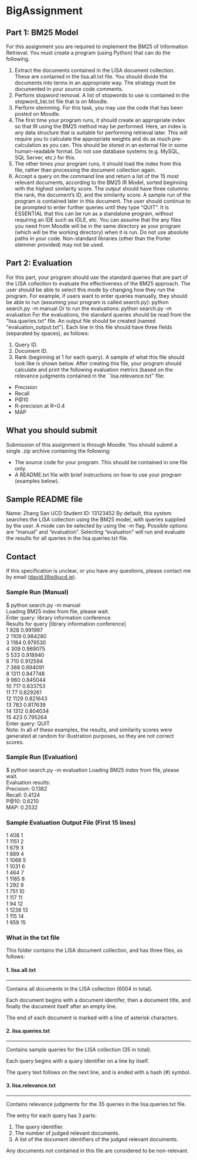 # BigAssignment
## Part 1: BM25 Model
For this assignment you are required to implement the BM25 of Information Retrieval. You
must create a program (using Python) that can do the following.
1. Extract the documents contained in the LISA document collection. These are contained in
the lisa.all.txt file. You should divide the documents into terms in an appropriate way. The
strategy must be documented in your source code comments.
2. Perform stopword removal. A list of stopwords to use is contained in the stopword_list.txt
file that is on Moodle.
3. Perform stemming. For this task, you may use the code that has been posted on Moodle.
4. The first time your program runs, it should create an appropriate index so that IR using the
BM25 method may be performed. Here, an index is any data structure that is suitable for
performing retrieval later.
This will require you to calculate the appropriate weights and do as much pre-calculation as
you can. This should be stored in an external file in some human-readable format. Do not use
database systems (e.g. MySQL, SQL Server, etc.) for this.
5. The other times your program runs, it should load the index from this file, rather than
processing the document collection again.
6. Accept a query on the command line and return a list of the 15 most relevant documents,
according to the BM25 IR Model, sorted beginning with the highest similarity score. The
output should have three columns: the rank, the document’s ID, and the similarity score. A
sample run of the program is contained later in this document. The user should continue to
be prompted to enter further queries until they type “QUIT”.
It is ESSENTIAL that this can be run as a standalone program, without requiring an IDE such
as IDLE, etc. You can assume that the any files you need from Moodle will be in the same
directory as your program (which will be the working directory) when it is run. Do not use
absolute paths in your code.
Non-standard libraries (other than the Porter stemmer provided) may not be used.
## Part 2: Evaluation
For this part, your program should use the standard queries that are part of the LISA collection
to evaluate the effectiveness of the BM25 approach. The user should be able to select this
mode by changing how they run the program.
For example, if users want to enter queries manually, they should be able to run (assuming
your program is called search.py):
python search.py -m manual
Or to run the evaluations:
python search.py -m evaluation
For the evaluations, the standard queries should be read from the "lisa.queries.txt" file. An
output file should be created (named "evaluation_output.txt"). Each line in this file should
have three fields (separated by spaces), as follows:
1. Query ID.
2. Document ID.
3. Rank (beginning at 1 for each query).
A sample of what this file should look like is shown below.
After creating this file, your program should calculate and print the following evaluation
metrics (based on the relevance judgments contained in the ``lisa.relevance.txt’’ file:
- Precision
- Recall
- P@10
- R-precision at R=0.4
- MAP
## What you should submit
Submission of this assignment is through Moodle. You should submit a single .zip archive
containing the following:
- The source code for your program. This should be contained in one file only.
- A README.txt file with brief instructions on how to use your program (examples
below).
## Sample README file
Name: Zhang San
UCD Student ID: 13123452
By default, this system searches the LISA collection using the BM25 model, with queries
supplied by the user.
A mode can be selected by using the -m flag. Possible options are “manual” and “evaluation”.
Selecting “evaluation” will run and evaluate the results for all queries in the lisa.queries.txt
file.
## Contact
If this specification is unclear, or you have any questions, please contact me by email
(david.lillis@ucd.ie).
### Sample Run (Manual)
$ python search.py -m manual  
Loading BM25 index from file, please wait.  
Enter query: library information conference  
Results for query [library information conference]  
1 928 0.991997  
2 1109 0.984280  
3 1184 0.979530  
4 309 0.969075  
5 533 0.918940  
6 710 0.912594  
7 388 0.894091  
8 1311 0.847748  
9 960 0.845044  
10 717 0.833753  
11 77 0.829261  
12 1129 0.821643  
13 783 0.817639  
14 1312 0.804034  
15 423 0.795264  
Enter query: QUIT  
Note: In all of these examples, the results, and similarity scores were generated at random for
illustration purposes, so they are not correct scores.
### Sample Run (Evaluation)
$ python search.py -m evaluation
Loading BM25 index from file, please wait.  
Evaluation results:  
Precision: 0.1382  
Recall: 0.4124  
P@10: 0.6210  
MAP: 0.2532  
### Sample Evaluation Output File (First 15 lines)
1 408 1  
1 1151 2  
1 679 3  
1 889 4  
1 1068 5  
1 1031 6  
1 464 7  
1 1185 8  
1 292 9  
1 751 10  
1 117 11  
1 94 12  
1 1238 13  
1 115 14  
1 959 15  
### What in the txt file
This folder contains the LISA document collection, and has three files, as follows:

#### 1. lisa.all.txt
---------------

Contains all documents in the LISA collection (6004 in total).

Each document begins with a document identifer, then a document
title, and finally the document itself after an empty line.

The end of each document is marked with a line of asterisk 
characters.

#### 2. lisa.queries.txt
-------------------

Contains sample queries for the LISA collection (35 in total).

Each query begins with a query identifier on a line by itself.

The query text follows on the next line, and is ended with a
hash (#) symbol.

#### 3. lisa.relevance.txt
---------------------

Contains relevance judgments for the 35 queries in the 
lisa.queries.txt file.

The entry for each query has 3 parts:
   1. The query identifier.
   2. The number of judged relevant documents.
   3. A list of the document identifiers of the judged
      relevant documents.

Any documents not contained in this file are considered to be
non-relevant.